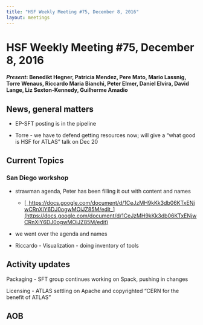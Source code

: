 ```yaml
---
title: "HSF Weekly Meeting #75, December 8, 2016"
layout: meetings
---
```


# HSF Weekly Meeting #75, December 8, 2016

#### _Present_: Benedikt Hegner, Patricia Mendez, Pere Mato, Mario Lassnig, Torre Wenaus, Riccardo Maria Bianchi, Peter Elmer, Daniel Elvira, David Lange, Liz Sexton-Kennedy, Guilherme Amadio

## News, general matters

- EP-SFT posting is in the pipeline

- Torre - we have to defend getting resources now; will give a “what good is HSF
  for ATLAS” talk on Dec 20

## Current Topics

### San Diego workshop

- strawman agenda, Peter has been filling it out with content and names

  - [_https://docs.google.com/document/d/1CeJzMH9kKk3db06KTxENjwCRnXiY6DJ0ogwMOiJZ85M/edit_](https://docs.google.com/document/d/1CeJzMH9kKk3db06KTxENjwCRnXiY6DJ0ogwMOiJZ85M/edit)

- we went over the agenda and names

- Riccardo - Visualization - doing inventory of tools

## Activity updates

Packaging - SFT group continues working on Spack, pushing in changes

Licensing - ATLAS settling on Apache and copyrighted “CERN for the benefit of
ATLAS”

## AOB
